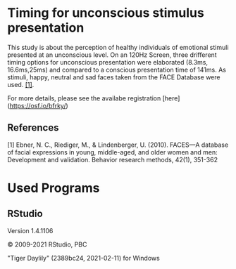 # Timing for unconscious stimulus presentation

This study is about the perception of healthy individuals of emotional stimuli presented at an unconscious level.
On an 120Hz Screen, three drifferent timing options for unconscious presentation were elaborated (8.3ms, 16.6ms,25ms) and compared to a conscious presentation time of 141ms. As stimuli, happy, neutral and sad faces taken from the FACE Database were used. [[1]](#1).

For more details, please see the availabe registration [here] (https://osf.io/bfrky/)

## References
<a id="1">[1]</a> 
Ebner, N. C., Riediger, M., & Lindenberger, U. (2010). FACES—A database of facial expressions in young, middle-aged, and older women and men: Development and validation. Behavior research methods, 42(1), 351-362



# Used Programs
## RStudio
Version 1.4.1106

© 2009-2021 RStudio, PBC

"Tiger Daylily" (2389bc24, 2021-02-11) for Windows

